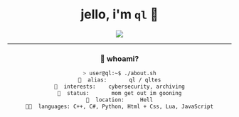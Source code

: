<h1 align="center">jello, i'm <code>ql</code> 🧃</h1>
<p align="center">
  <img src="https://readme-typing-svg.herokuapp.com/?lines=haha+cool+thing;i+like+burgers;making+shitty+programs...&center=true&vCenter=true&width=500&height=45&color=58a6ff&font=Fira+Code" />
</p>

---

<div align="center">

### 🧠 whoami?

```bash
> user@ql:~$ ./about.sh
🪪  alias:       ql / qltes
🧠  interests:    cybersecurity, archiving
🧬  status:       mom get out im gooning
📍  location:     Hell
🧑‍💻  languages: C++, C#, Python, Html + Css, Lua, JavaScript
